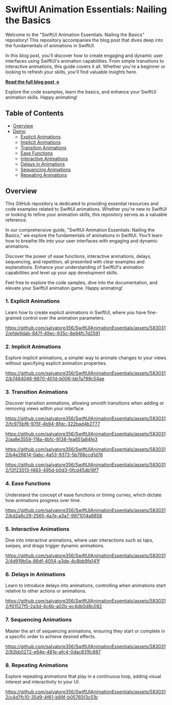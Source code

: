 
# SwiftUI Animation Essentials: Nailing the Basics

Welcome to the "SwiftUI Animation Essentials: Nailing the Basics" repository! This repository accompanies the blog post that dives deep into the fundamentals of animations in SwiftUI.

In this blog post, you'll discover how to create engaging and dynamic user interfaces using SwiftUI's animation capabilities. From simple transitions to interactive animations, this guide covers it all. Whether you're a beginner or looking to refresh your skills, you'll find valuable insights here.

**[Read the full blog post →](https://blog.salvatorelabs.com/swiftui-animation-essentials-nailing-the-basics/)**

Explore the code examples, learn the basics, and enhance your SwiftUI animation skills. Happy animating!



## Table of Contents
- [Overview](#overview)
- [Demo](#demo)
    - [Explicit Animations](#1-explicit-animations)
    - [Implicit Animations](#2-implicit-animations)
    - [Transition Animations](#3-transition-animations)
    - [Ease Functions](#4-ease-functions)
    - [Interactive Animations](#5-interactive-animations)
    - [Delays in Animations](#6-delays-in-animations)
    - [Sequencing Animations](#7-sequencing-animations)
    - [Repeating Animations](#8-repeating-animations)

## Overview

This GitHub repository is dedicated to providing essential resources and code examples related to SwiftUI animations. Whether you're new to SwiftUI or looking to refine your animation skills, this repository serves as a valuable reference.

In our comprehensive guide, "SwiftUI Animation Essentials: Nailing the Basics," we explore the fundamentals of animations in SwiftUI. You'll learn how to breathe life into your user interfaces with engaging and dynamic animations.

Discover the power of ease functions, interactive animations, delays, sequencing, and repetition, all presented with clear examples and explanations. Enhance your understanding of SwiftUI's animation capabilities and level up your app development skills.

Feel free to explore the code samples, dive into the documentation, and elevate your SwiftUI animation game. Happy animating!



### 1. Explicit Animations

Learn how to create explicit animations in SwiftUI, where you have fine-grained control over the animation parameters.

https://github.com/salvatore356/SwiftUIAnimationEssentials/assets/5830312/efde9dab-847f-49ec-935c-8e94fc7d2591

### 2. Implicit Animations

Explore implicit animations, a simpler way to animate changes to your views without specifying explicit animation properties.

https://github.com/salvatore356/SwiftUIAnimationEssentials/assets/5830312/b7484046-8870-401d-b006-bb7a799c54ae


### 3. Transition Animations

Discover transition animations, allowing smooth transitions when adding or removing views within your interface.


https://github.com/salvatore356/SwiftUIAnimationEssentials/assets/5830312/fc975bf6-975f-4b94-8fdc-322bad4b2777

https://github.com/salvatore356/SwiftUIAnimationEssentials/assets/5830312/aa8e3559-118a-4b1c-9138-fea651a84fe3

https://github.com/salvatore356/SwiftUIAnimationEssentials/assets/5830312/b4e26614-0abc-4a53-9373-5b768ccd1d76

https://github.com/salvatore356/SwiftUIAnimationEssentials/assets/5830312/12f23013-f483-495d-b0d3-0fcd45db19f7

### 4. Ease Functions

Understand the concept of ease functions or timing curves, which dictate how animations progress over time.

https://github.com/salvatore356/SwiftUIAnimationEssentials/assets/5830312/bd2a6c29-2565-4a7e-a3a7-9971014a8858

### 5. Interactive Animations

Dive into interactive animations, where user interactions such as taps, swipes, and drags trigger dynamic animations.

https://github.com/salvatore356/SwiftUIAnimationEssentials/assets/5830312/4d919b0a-86df-4054-a3de-4c8bb9fa141f

### 6. Delays in Animations

Learn to introduce delays into animations, controlling when animations start relative to other actions or animations.

https://github.com/salvatore356/SwiftUIAnimationEssentials/assets/5830312/f61527f5-2a3d-4c6b-a02b-ec4db0d8c092

### 7. Sequencing Animations

Master the art of sequencing animations, ensuring they start or complete in a specific order to achieve desired effects.

https://github.com/salvatore356/SwiftUIAnimationEssentials/assets/5830312/92bb0272-e64e-481e-afc4-0dac831fc887

### 8. Repeating Animations

Explore repeating animations that play in a continuous loop, adding visual interest and interactivity to your UI.

https://github.com/salvatore356/SwiftUIAnimationEssentials/assets/5830312/c4d7fc10-35d9-4f61-b89f-b05765f3c51b
